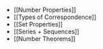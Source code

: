 - [[Number Properties]]
- [[Types of Correspondence]]
- [[Set Properties]]
- [[Series + Sequences]]
- [[Number Theorems]]